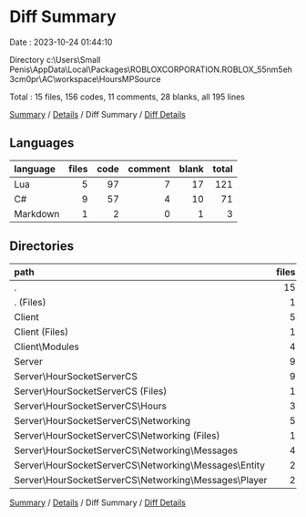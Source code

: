 # Diff Summary

Date : 2023-10-24 01:44:10

Directory c:\\Users\\Small Penis\\AppData\\Local\\Packages\\ROBLOXCORPORATION.ROBLOX_55nm5eh3cm0pr\\AC\\workspace\\HoursMPSource

Total : 15 files,  156 codes, 11 comments, 28 blanks, all 195 lines

[Summary](results.md) / [Details](details.md) / Diff Summary / [Diff Details](diff-details.md)

## Languages
| language | files | code | comment | blank | total |
| :--- | ---: | ---: | ---: | ---: | ---: |
| Lua | 5 | 97 | 7 | 17 | 121 |
| C# | 9 | 57 | 4 | 10 | 71 |
| Markdown | 1 | 2 | 0 | 1 | 3 |

## Directories
| path | files | code | comment | blank | total |
| :--- | ---: | ---: | ---: | ---: | ---: |
| . | 15 | 156 | 11 | 28 | 195 |
| . (Files) | 1 | 2 | 0 | 1 | 3 |
| Client | 5 | 97 | 7 | 17 | 121 |
| Client (Files) | 1 | 107 | 6 | 15 | 128 |
| Client\\Modules | 4 | -10 | 1 | 2 | -7 |
| Server | 9 | 57 | 4 | 10 | 71 |
| Server\\HourSocketServerCS | 9 | 57 | 4 | 10 | 71 |
| Server\\HourSocketServerCS (Files) | 1 | 0 | 1 | 0 | 1 |
| Server\\HourSocketServerCS\\Hours | 3 | 14 | 0 | 2 | 16 |
| Server\\HourSocketServerCS\\Networking | 5 | 43 | 3 | 8 | 54 |
| Server\\HourSocketServerCS\\Networking (Files) | 1 | 1 | 0 | 0 | 1 |
| Server\\HourSocketServerCS\\Networking\\Messages | 4 | 42 | 3 | 8 | 53 |
| Server\\HourSocketServerCS\\Networking\\Messages\\Entity | 2 | -3 | 0 | -1 | -4 |
| Server\\HourSocketServerCS\\Networking\\Messages\\Player | 2 | 45 | 3 | 9 | 57 |

[Summary](results.md) / [Details](details.md) / Diff Summary / [Diff Details](diff-details.md)